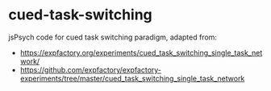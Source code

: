 # cued-task-switching
jsPsych code for cued task switching paradigm, adapted from:

- https://expfactory.org/experiments/cued_task_switching_single_task_network/
- https://github.com/expfactory/expfactory-experiments/tree/master/cued_task_switching_single_task_network
